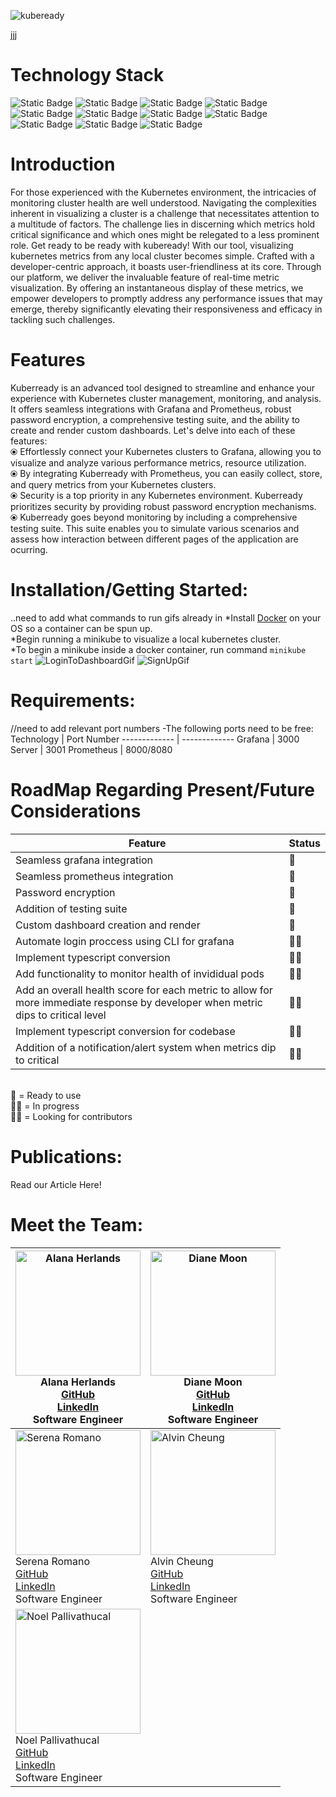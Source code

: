 
![kubeready](https://github.com/oslabs-beta/kubeready/assets/133065870/945e8dc5-6d2c-42e5-b93f-64271ff79548)

jjj
# Technology Stack 

![Static Badge](https://img.shields.io/badge/Node-black)
![Static Badge](https://img.shields.io/badge/React-red)
![Static Badge](https://img.shields.io/badge/Kubernetes-orange)
![Static Badge](https://img.shields.io/badge/Docker-blue)
![Static Badge](https://img.shields.io/badge/Express-gray)
![Static Badge](https://img.shields.io/badge/kubernetes-white)
![Static Badge](https://img.shields.io/badge/Jest-purple)
![Static Badge](https://img.shields.io/badge/SASS-gold)
![Static Badge](https://img.shields.io/badge/Prometheus-green)
![Static Badge](https://img.shields.io/badge/Grafana-orange)
![Static Badge](https://img.shields.io/badge/Helm-pink)


# Introduction

For those experienced with the Kubernetes environment, the intricacies of monitoring cluster health are well understood. Navigating the complexities inherent in visualizing a cluster is a challenge that necessitates attention to a multitude of factors. The challenge lies in discerning which metrics hold critical significance and which ones might be relegated to a less prominent role. Get ready to be ready with kubeready! With our tool, visualizing kubernetes metrics from any local cluster becomes simple. Crafted with a developer-centric approach, it boasts user-friendliness at its core. Through our platform, we deliver the invaluable feature of real-time metric visualization. By offering an instantaneous display of these metrics, we empower developers to promptly address any performance issues that may emerge, thereby significantly elevating their responsiveness and efficacy in tackling such challenges.

# Features
Kuberready is an advanced tool designed to streamline and enhance your experience with Kubernetes cluster management, monitoring, and analysis. It offers seamless integrations with Grafana and Prometheus, robust password encryption, a comprehensive testing suite, and the ability to create and render custom dashboards. Let's delve into each of these features:
 <br>⦿ Effortlessly connect your Kubernetes clusters to Grafana, allowing you to visualize and analyze various performance metrics, resource utilization.
 <br>⦿ By integrating Kuberready with Prometheus, you can easily collect, store, and query metrics from your Kubernetes clusters.
 <br>⦿ Security is a top priority in any Kubernetes environment. Kuberready prioritizes security by providing robust password encryption mechanisms. 
 <br>⦿ Kuberready goes beyond monitoring by including a comprehensive testing suite. This suite enables you to simulate various scenarios and assess how interaction between different pages of the application are ocurring.



# Installation/Getting Started: 
..need to add what commands to run gifs already in 
*Install [Docker](https://www.docker.com/products/docker-desktop/) on your OS so a container can be spun up.<br>*Begin running a minikube to visualize a local kubernetes cluster.<br>*To begin a minikube inside a docker container, run command ```minikube start```
![LoginToDashboardGif](https://github.com/oslabs-beta/kubeready/blob/njpallivathucal-readMe/kubeready%20login%20gif.gif?raw=true)
![SignUpGif](https://github.com/oslabs-beta/kubeready/blob/njpallivathucal-readMe/kubeready%20signup.gif?raw=true)


# Requirements:
//need to add relevant port numbers 
-The following ports need to be free:
Technology  | Port Number
------------- | -------------
Grafana  | 3000
Server | 3001
Prometheus  | 8000/8080



# RoadMap Regarding Present/Future Considerations
Feature  | Status
------------- | -------------
Seamless grafana integration | 💯
Seamless prometheus integration | 💯
Password encryption | 💯
Addition of testing suite | 💯
Custom dashboard creation and render | 💯
Automate login proccess using CLI for grafana | 👨‍💻
Implement typescript conversion | 🙏🏻
Add functionality to monitor health of invididual pods | 🙏🏻
Add an overall health score for each metric to allow for more immediate response by developer when metric dips to critical level | 🙏🏻
Implement typescript conversion for codebase | 🙏🏻
Addition of a notification/alert system when metrics dip to critical | 🙏🏻




<br>
💯 = Ready to use<br>
👨‍💻 = In progress<br>
🙏🏻 = Looking for contributors<br>

# Publications:
Read our Article Here!

# Meet the Team:
| <img src="https://github.com/oslabs-beta/kubeready/blob/njpallivathucal-readMe/alana_photo.jpg?raw=true" alt="Alana Herlands" width="200" height="200"><br>Alana Herlands<br>[GitHub](https://github.com/alanaherlands 'GitHub Profile')<br>[LinkedIn](https://www.linkedin.com/in/alanaherlands/)<br>Software Engineer | <img src="https://github.com/oslabs-beta/kubeready/blob/njpallivathucal-readMe/diane.jpeg?raw=true" alt="Diane Moon" width="200" height="200"><br>Diane Moon<br>[GitHub](https://github.com/dianemoon 'GitHub Profile')<br>[LinkedIn](https://www.linkedin.com/in/dianejmoon/)<br>Software Engineer |
|---|---|
| <img src="https://github.com/oslabs-beta/kubeready/blob/njpallivathucal-readMe/serena.jpeg?raw=true" alt="Serena Romano" width="200" height="200"><br>Serena Romano<br>[GitHub](github.com/serenahromano)<br>[LinkedIn](linkedin.com/in/srom1)<br>Software Engineer | <img src="https://github.com/oslabs-beta/kubeready/blob/njpallivathucal-readMe/alvin.jpg?raw=true" alt="Alvin Cheung" width="200" height="200"><br>Alvin Cheung<br>[GitHub](https://github.com/alvin-cheung 'GitHub Profile')<br>[LinkedIn](https://www.linkedin.com/in/alvin-cy-cheung/)<br>Software Engineer |
| <img src="https://github.com/oslabs-beta/kubeready/blob/njpallivathucal-readMe/noel%20palli.jpeg?raw=true" alt="Noel Pallivathucal" width="200" height="200"><br>Noel Pallivathucal<br>[GitHub](https://github.com/njpallivathucal)<br>[LinkedIn](https://github.com/njpallivathucal)<br>Software Engineer |

